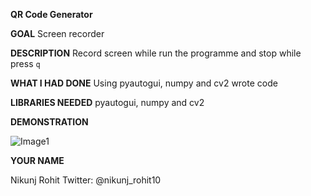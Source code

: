 **QR Code Generator**

**GOAL**
Screen recorder

**DESCRIPTION**
Record screen while run the programme and stop while press `q`

**WHAT I HAD DONE**
Using pyautogui, numpy and cv2 wrote code 

**LIBRARIES NEEDED**
pyautogui, numpy and cv2

**DEMONSTRATION**

![Image1](Images/image1.png)

**YOUR NAME**

Nikunj Rohit
Twitter: @nikunj_rohit10